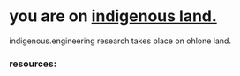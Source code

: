# you are on [indigenous land.](https://native-land.ca/)

indigenous.engineering research takes place on ohlone land.

### resources:
